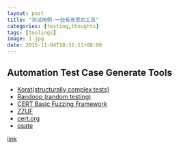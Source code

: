 ```yaml
---
layout: post
title: "测试用例-一些有意思的工具"
categories: [testing,thoughts]
tags: [toolings]
image: 1.jpg
date: 2015-11-04T10:31:11+08:00
---
```


## Automation Test Case Generate Tools

- [Korat(structurally complex tests)](http://korat.sourceforge.net/)
- [Randoop (random testing)](https://github.com/randoop/randoop)
- [CERT Basic Fuzzing Framework](https://github.com/CERTCC-Vulnerability-Analysis/certfuzz)
- [ZZUF](https://github.com/samhocevar/zzuf.git)
- [cert.org](https://www.cert.org/vulnerability-analysis/tools/triage.cfm?)
- [osate](https://github.com/osate)

[link](http://mit.bme.hu/~micskeiz/pages/code_based_test_generation.html
)
